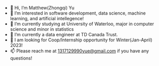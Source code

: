 - 👋 Hi, I’m Matthew(Zhongqi) Yu
- 👀 I’m interested in software development, data science, machine learning, and artificial intellegence!
- 🌱 I’m currently studying at University of Waterloo, major in computer science and minor in statistics
- 💞️ I’m currently a data engineer at TD Canada Trust. 
- 👀 I am looking for Coop/Internship opportunity for Winter(Jan-April) 2023!
- 📫 Please reach me at 1317129990yue@gmail.com if you have any questions!

<!---
Zhongqi0402/Zhongqi0402 is a ✨ special ✨ repository because its `README.md` (this file) appears on your GitHub profile.
You can click the Preview link to take a look at your changes.
--->
